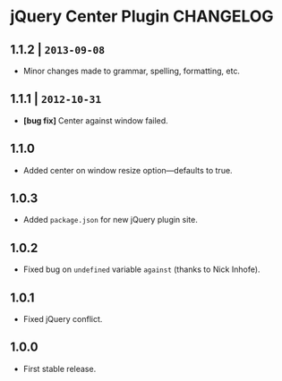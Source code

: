 # jQuery Center Plugin CHANGELOG

## 1.1.2 | `2013-09-08`

- Minor changes made to grammar, spelling, formatting, etc. 

## 1.1.1 | `2012-10-31`

- **[bug fix]** Center against window failed.

## 1.1.0

* Added center on window resize option—defaults to true.

## 1.0.3

* Added `package.json` for new jQuery plugin site.

## 1.0.2

* Fixed bug on `undefined` variable `against` (thanks to Nick Inhofe).

## 1.0.1

* Fixed jQuery conflict.

## 1.0.0

* First stable release.